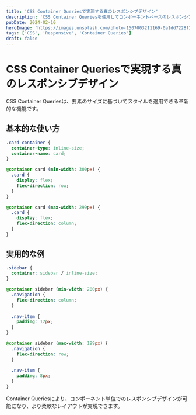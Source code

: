 ```yaml
---
title: 'CSS Container Queriesで実現する真のレスポンシブデザイン'
description: 'CSS Container Queriesを使用してコンポーネントベースのレスポンシブデザインを実装する方法を解説します。'
pubDate: 2024-02-10
heroImage: 'https://images.unsplash.com/photo-1507003211169-0a1dd7228f2d?w=800&h=400&fit=crop'
tags: ['CSS', 'Responsive', 'Container Queries']
draft: false
---
```


# CSS Container Queriesで実現する真のレスポンシブデザイン

CSS Container Queriesは、要素のサイズに基づいてスタイルを適用できる革新的な機能です。

## 基本的な使い方

```css
.card-container {
  container-type: inline-size;
  container-name: card;
}

@container card (min-width: 300px) {
  .card {
    display: flex;
    flex-direction: row;
  }
}

@container card (max-width: 299px) {
  .card {
    display: flex;
    flex-direction: column;
  }
}
```

## 実用的な例

```css
.sidebar {
  container: sidebar / inline-size;
}

@container sidebar (min-width: 200px) {
  .navigation {
    flex-direction: column;
  }
  
  .nav-item {
    padding: 12px;
  }
}

@container sidebar (max-width: 199px) {
  .navigation {
    flex-direction: row;
  }
  
  .nav-item {
    padding: 8px;
  }
}
```

Container Queriesにより、コンポーネント単位でのレスポンシブデザインが可能になり、より柔軟なレイアウトが実現できます。